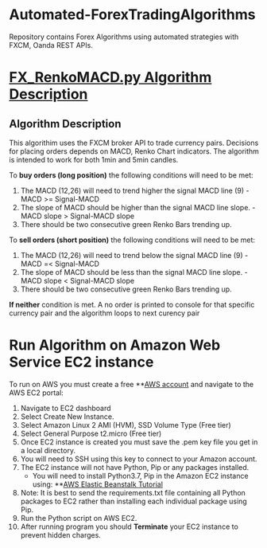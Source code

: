# Automated-ForexTradingAlgorithms
Repository contains Forex Algorithms using automated strategies with FXCM, Oanda REST APIs.

# [FX_RenkoMACD.py Algorithm Description](https://github.com/juanfp900/Automated-ForexTradingAlgorithms/blob/master/FXCMForexBot/FX_RenkoMACD.py)
## Algorithm Description
This algorithim uses the FXCM broker API to trade currency pairs. Decisions for placing orders depends 
on MACD, Renko Chart indicators. The algorithm is intended to work for both 1min and 5min candles.

To **buy orders (long position)** the following conditions will need to be met:
  1. The MACD (12,26) will need to trend higher the signal MACD line (9)
    - MACD >= Signal-MACD
  2. The slope of MACD should be higher than the signal MACD line slope. 
    - MACD slope > Signal-MACD slope
  3. There should be two consecutive green Renko Bars trending up.
 
 
 To **sell orders (short position)** the following conditions will need to be met:
  1. The MACD (12,26) will need to trend below the signal MACD line (9)
    - MACD =< Signal-MACD
  2. The slope of MACD should be less than the signal MACD line slope.
    - MACD slope < Signal-MACD slope
  3. There should be two consecutive green Renko Bars trending up.
    
 
 **If neither** condition is met. A no order is printed to console for that specific currency pair and the algorithm loops to next curency pair

# Run Algorithm on Amazon Web Service EC2 instance
To run on AWS you must create a free **[AWS account](https://aws.amazon.com/free/) and navigate to the AWS EC2 portal:
1. Navigate to EC2 dashboard
2. Select Create New Instance.
3. Select Amazon Linux 2 AMI (HVM), SSD Volume Type (Free tier)
4. Select General Purpose t2.micro (Free tier)
5. Once EC2 instance is created you  must save the .pem key file you get in a local directory. 
6. You will need to SSH using this key to connect to your Amazon account. 
7. The EC2 instance will not have Python, Pip or any packages installed. 
    - You will need to install Python3.7, Pip in the Amazon EC2 instance using: **[AWS Elastic Beanstalk Tutorial](https://docs.aws.amazon.com/elasticbeanstalk/latest/dg/eb-cli3-install-linux.html)
8. Note: It is best to send the requirements.txt file containing all Python packages to EC2 rather than installing each individual package using Pip. 
10. Run the Python script on AWS EC2. 
9. After running program you should **Terminate** your EC2 instance to prevent hidden charges. 
       
       
       
       
       






